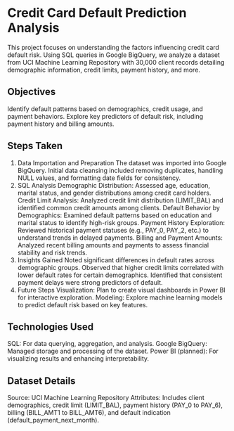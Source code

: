 # Credit Card Default Prediction Analysis
This project focuses on understanding the factors influencing credit card default risk. Using SQL queries in Google BigQuery, we analyze a dataset from UCI Machine Learning Repository with 30,000 client records detailing demographic information, credit limits, payment history, and more.

## Objectives
Identify default patterns based on demographics, credit usage, and payment behaviors.
Explore key predictors of default risk, including payment history and billing amounts.

## Steps Taken
1. Data Importation and Preparation
The dataset was imported into Google BigQuery.
Initial data cleansing included removing duplicates, handling NULL values, and formatting date fields for consistency.
2. SQL Analysis
Demographic Distribution: Assessed age, education, marital status, and gender distributions among credit card holders.
Credit Limit Analysis: Analyzed credit limit distribution (LIMIT_BAL) and identified common credit amounts among clients.
Default Behavior by Demographics: Examined default patterns based on education and marital status to identify high-risk groups.
Payment History Exploration: Reviewed historical payment statuses (e.g., PAY_0, PAY_2, etc.) to understand trends in delayed payments.
Billing and Payment Amounts: Analyzed recent billing amounts and payments to assess financial stability and risk trends.
3. Insights Gained
Noted significant differences in default rates across demographic groups.
Observed that higher credit limits correlated with lower default rates for certain demographics.
Identified that consistent payment delays were strong predictors of default.
4. Future Steps
Visualization: Plan to create visual dashboards in Power BI for interactive exploration.
Modeling: Explore machine learning models to predict default risk based on key features.

## Technologies Used
SQL: For data querying, aggregation, and analysis.
Google BigQuery: Managed storage and processing of the dataset.
Power BI (planned): For visualizing results and enhancing interpretability.

## Dataset Details
Source: UCI Machine Learning Repository
Attributes: Includes client demographics, credit limit (LIMIT_BAL), payment history (PAY_0 to PAY_6), billing (BILL_AMT1 to BILL_AMT6), and default indication (default_payment_next_month).
